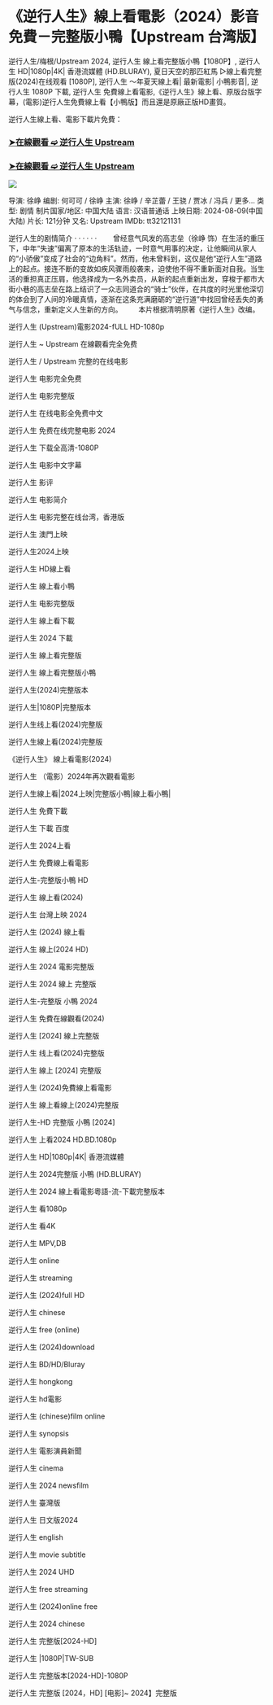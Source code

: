 <h1>《逆行人生》線上看電影（2024）影音免費－完整版小鴨【Upstream 台湾版】</h1>

逆行人生/梅根/Upstream 2024, 逆行人生 線上看完整版小鴨【1080P】, 逆行人生 HD|1080p|4K| 香港流媒體 (HD.BLURAY), 夏日天空的那匹紅馬 ▷線上看完整版(2024)在线观看 [1080P], 逆行人生 ～年夏天線上看| 最新電影| 小鴨影音|, 逆行人生 1080P 下載, 逆行人生 免費線上看電影,《逆行人生》線上看、原版台版字幕，(電影)逆行人生免費線上看【小鴨版】而且還是原廠正版HD畫質。

逆行人生線上看、電影下載片免費：


<h3><p><a href="https://forumdouban.blogspot.com/p/2024.html"><strong>➤在線觀看 ➫️ 逆行人生 Upstream </strong></a></p>

<h3><a href="https://forumdouban.blogspot.com/p/2024.html"><strong>➤在線觀看 ➫️ 逆行人生 Upstream </strong></a></h3>
<p></h3>


<a href="https://forumdouban.blogspot.com/p/2024.html" title="PLAY NOW" rel="nofollow"><img src="https://camo.githubusercontent.com/7f6f88830ea72d49540cad466f7218e4623560163f263a8577ac8297d75fe095/68747470733a2f2f7777772e746563686d65686f772e636f6d2f77702d636f6e74656e742f75706c6f6164732f323032342f30332f72676273727465672e676966" style="max-width: 100%;"></a>



导演: 徐峥
编剧: 何可可 / 徐峥
主演: 徐峥 / 辛芷蕾 / 王骁 / 贾冰 / 冯兵 / 更多...
类型: 剧情
制片国家/地区: 中国大陆
语言: 汉语普通话
上映日期: 2024-08-09(中国大陆)
片长: 121分钟
又名: Upstream
IMDb: tt32121131

逆行人生的剧情简介 · · · · · ·
　　曾经意气风发的高志垒（徐峥 饰）在生活的重压下，中年“失速”偏离了原本的生活轨迹，一时意气用事的决定，让他瞬间从家人的“小骄傲”变成了社会的“边角料”。然而，他未曾料到，这仅是他“逆行人生”道路上的起点。接连不断的变故如疾风骤雨般袭来，迫使他不得不重新面对自我。当生活的重担真正压肩，他选择成为一名外卖员，从新的起点重新出发，穿梭于都市大街小巷的高志垒在路上结识了一众志同道合的“骑士”伙伴，在共度的时光里他深切的体会到了人间的冷暖真情，逐渐在这条充满磨砺的“逆行道”中找回曾经丢失的勇气与信念，重新定义人生新的方向。
　　本片根据清明原著《逆行人生》改编。



逆行人生 (Upstream)電影2024-fULL HD-1080p

逆行人生 ~ Upstream 在線觀看完全免费

逆行人生 / Upstream 完整的在线电影

逆行人生 电影完全免费

逆行人生 电影完整版

逆行人生 在线电影全免费中文

逆行人生 免费在线完整电影 2024

逆行人生 下载全高清-1080P

逆行人生 电影中文字幕

逆行人生 影评

逆行人生 电影简介

逆行人生 电影完整在线台湾，香港版

逆行人生 澳門上映

逆行人生2024上映

逆行人生 HD線上看

逆行人生 線上看小鴨

逆行人生 电影完整版

逆行人生 線上看下載

逆行人生 2024 下載

逆行人生 線上看完整版

逆行人生 線上看完整版小鴨

逆行人生(2024)完整版本

逆行人生|1080P|完整版本

逆行人生线上看(2024)完整版

逆行人生線上看(2024)完整版

《逆行人生》 線上看電影(2024)

逆行人生 （電影）2024年再次觀看電影

逆行人生線上看|2024上映|完整版小鴨|線上看小鴨|

逆行人生 免費下載

逆行人生 下載 百度

逆行人生 2024上看

逆行人生 免費線上看電影

逆行人生-完整版小鴨 HD

逆行人生 線上看(2024)

逆行人生 台灣上映 2024

逆行人生 (2024) 線上看

逆行人生 線上(2024 HD)

逆行人生 2024 電影完整版

逆行人生 2024 線上 完整版

逆行人生-完整版 小鴨 2024

逆行人生 免費在線觀看(2024)

逆行人生 [2024] 線上完整版

逆行人生 线上看(2024)完整版

逆行人生 線上 [2024] 完整版

逆行人生 (2024)免費線上看電影

逆行人生 線上看線上(2024)完整版

逆行人生-HD 完整版 小鴨 [2024]

逆行人生 上看2024 HD.BD.1080p

逆行人生 HD|1080p|4K| 香港流媒體

逆行人生 2024完整版 小鴨 (HD.BLURAY)

逆行人生 2024 線上看電影粵語-流-下載完整版本

逆行人生 看1080p

逆行人生 看4K

逆行人生 MPV,DB

逆行人生 online

逆行人生 streaming

逆行人生 (2024)full HD

逆行人生 chinese

逆行人生 free (online)

逆行人生 (2024)download

逆行人生 BD/HD/Bluray

逆行人生 hongkong

逆行人生 hd電影

逆行人生 (chinese)film online

逆行人生 synopsis

逆行人生 電影演員新聞

逆行人生 cinema

逆行人生 2024 newsfilm

逆行人生 臺灣版

逆行人生 日文版2024

逆行人生 english

逆行人生 movie subtitle

逆行人生 2024 UHD

逆行人生 free streaming

逆行人生 (2024)online free

逆行人生 2024 chinese

逆行人生 完整版[2024-HD]

逆行人生 |1080P|TW-SUB

逆行人生 完整版本[2024-HD]-1080P

逆行人生 完整版 [2024，HD] [电影]~ 2024】完整版
